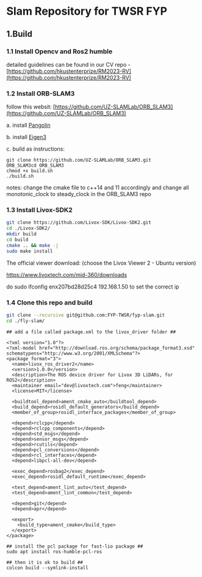 # Slam Repository for TWSR FYP

## 1.Build

### 1.1 Install Opencv and Ros2 humble

detailed guidelines can be found in our CV repo - [https://github.com/hkustenterprize/RM2023-RV](https://github.com/hkustenterprize/RM2023-RV)

### 1.2 Install ORB-SLAM3

follow this websit:
[https://github.com/UZ-SLAMLab/ORB_SLAM3](https://github.com/UZ-SLAMLab/ORB_SLAM3)

a. install [Pangolin](https://github.com/UZ-SLAMLab/ORB_SLAM3#pangolin)

b. install [Eigen3](https://github.com/UZ-SLAMLab/ORB_SLAM3#eigen3)

c. build as instructions:

```
git clone https://github.com/UZ-SLAMLab/ORB_SLAM3.git 
ORB_SLAM3cd ORB_SLAM3
chmod +x build.sh
./build.sh
```

notes: change the cmake file to c++14 and 11 accordingly and change all monotonic_clock to steady_clock in the ORB_SLAM3 repo

### 1.3 Install Livox-SDK2

```bash
git clone https://github.com/Livox-SDK/Livox-SDK2.git
cd ./Livox-SDK2/
mkdir build
cd build
cmake .. && make -j
sudo make install
```

The official viewer download: (choose the Livox Viewer 2 - Ubuntu version)

https://www.livoxtech.com/mid-360/downloads

do sudo ifconfig enx207bd28d25c4 192.168.1.50 to set the correct ip

### 1.4 Clone this repo and build

```bash
git clone --recursive git@github.com:FYP-TWSR/fyp-slam.git
cd ./fly-slam/
```

```
## add a file called package.xml to the livox_driver folder ##

<?xml version="1.0"?>
<?xml-model href="http://download.ros.org/schema/package_format3.xsd" schematypens="http://www.w3.org/2001/XMLSchema"?>
<package format="3">
  <name>livox_ros_driver2</name>
  <version>1.0.0</version>
  <description>The ROS device driver for Livox 3D LiDARs, for ROS2</description>
  <maintainer email="dev@livoxtech.com">feng</maintainer>
  <license>MIT</license>

  <buildtool_depend>ament_cmake_auto</buildtool_depend>
  <build_depend>rosidl_default_generators</build_depend>
  <member_of_group>rosidl_interface_packages</member_of_group>

  <depend>rclcpp</depend>
  <depend>rclcpp_components</depend>
  <depend>std_msgs</depend>
  <depend>sensor_msgs</depend>
  <depend>rcutils</depend>
  <depend>pcl_conversions</depend>
  <depend>rcl_interfaces</depend>
  <depend>libpcl-all-dev</depend>

  <exec_depend>rosbag2</exec_depend>
  <exec_depend>rosidl_default_runtime</exec_depend>

  <test_depend>ament_lint_auto</test_depend>
  <test_depend>ament_lint_common</test_depend>

  <depend>git</depend>
  <depend>apr</depend>

  <export>
    <build_type>ament_cmake</build_type>
  </export>
</package>
```

```
## install the pcl package for fast-lio package ##
sudo apt install ros-humble-pcl-ros

## then it is ok to build ##
colcon build --symlink-install
```
